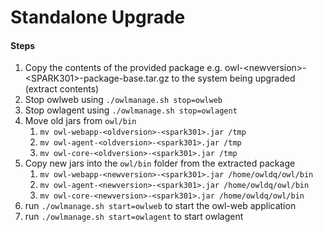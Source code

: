 # Standalone Upgrade

#### Steps

1. Copy the contents of the provided package e.g. owl-\<newversion>-\<SPARK301>-package-base.tar.gz to the system being upgraded (extract contents)
2. Stop owlweb using `./owlmanage.sh stop=owlweb`
3. Stop owlagent using `./owlmanage.sh stop=owlagent`
4. Move old jars from `owl/bin`
   1. `mv owl-webapp-<oldversion>-<spark301>.jar /tmp`
   2. `mv owl-agent-<oldversion>-<spark301>.jar /tmp`
   3. `mv owl-core-<oldversion>-<spark301>.jar /tmp`
5. Copy new jars into the `owl/bin` folder from the extracted package
   1. `mv owl-webapp-<newversion>-<spark301>.jar /home/owldq/owl/bin`
   2. `mv owl-agent-<newversion>-<spark301>.jar /home/owldq/owl/bin`
   3. `mv owl-core-<newversion>-<spark301>.jar /home/owldq/owl/bin`
6. run `./owlmanage.sh start=owlweb` to start the owl-web application
7. run `./owlmanage.sh start=owlagent` to start owlagent
